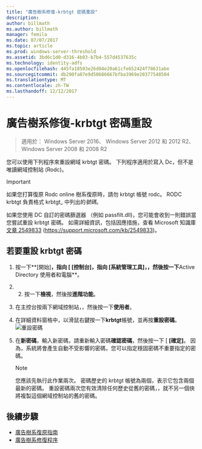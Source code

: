 ```yaml
---
title: "廣告樹系修復-krbtgt 密碼重設"
description: 
author: billmath
ms.author: billmath
manager: femila
ms.date: 07/07/2017
ms.topic: article
ms.prod: windows-server-threshold
ms.assetid: 3bd6c1d0-d316-4b03-b7b4-557d4537635c
ms.technology: identity-adfs
ms.openlocfilehash: 445fa18503e26d04e20a61cfe652424f78631abe
ms.sourcegitcommit: db290fa07e9d50686667bfba3969e20377548504
ms.translationtype: MT
ms.contentlocale: zh-TW
ms.lasthandoff: 12/12/2017
---
```

# <a name="ad-forest-recovery---resetting-the-krbtgt-password"></a>廣告樹系修復-krbtgt 密碼重設 

>適用於： Windows Server 2016、 Windows Server 2012 和 2012 R2、 Windows Server 2008 和 2008 R2

 您可以使用下列程序來重設網域 krbtgt 密碼。 下列程序適用於寫入 Dc，但不是唯讀網域控制站 (Rodc)。  
  
> [!IMPORTANT]
>  如果您打算復原 Rodc online 樹系復原時，請勿 krbtgt 帳號 rodc。 RODC krbtgt 負責格式 krbtgt_ 中列出的*號碼*。  
>   
>  如果您使用 DC 自訂的密碼篩選器 （例如 passfilt.dll)，您可能會收到一則錯誤當您嘗試重設 krbtgt 密碼。 如需詳細資訊，包括因應措施，查看 Microsoft 知識庫[文章 2549833](https://support.microsoft.com/kb/2549833) (https://support.microsoft.com/kb/2549833)。  
  
## <a name="to-reset-the-krbtgt-password"></a>若要重設 krbtgt 密碼  
  
1.  按一下**[開始]**，指向 [ **[控制台]**，指向 [**系統管理工具]**，，然後按一下**Active Directory 使用者和電腦**。  
2.  2.  按一下**檢視**，然後按**進階功能**。  
3.  在主控台按兩下網域控制站，，然後按一下**使用者**。  
4.  在詳細資料窗格中，以滑鼠右鍵按一下**krbtgt**帳號，並再按**重設密碼**。  
![重設密碼](media/AD-Forest-Recovery-Resetting-the-krbtgt-password/resetpass1.png)
5.  在**新密碼**，輸入新密碼，請重新輸入密碼**確認密碼**，然後按一下 [ **[確定]**。 因為，系統將會產生自動不受影響的密碼，您可以指定穩固密碼不重要指定的密碼。  
  
    > [!NOTE]
    >  您應該先執行此作業兩次。 密碼歷史的 krbtgt 帳號為兩個，表示它包含兩個最新的密碼。 重設密碼兩次您有效清除任何歷史從舊的密碼，，就不另一個俠將複製這個網域控制站的舊的密碼。  
 
## <a name="next-steps"></a>後續步驟

- [廣告樹系復原指南](AD-Forest-Recovery-Guide.md)
- [廣告樹系修復程序](AD-Forest-Recovery-Procedures.md) 
  
